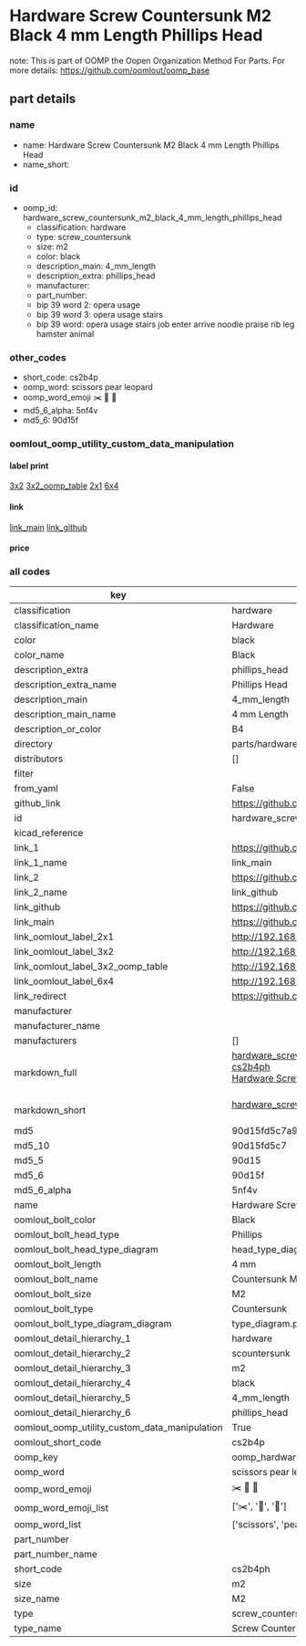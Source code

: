 # Hardware Screw Countersunk M2 Black 4 mm Length Phillips Head  

note: This is part of OOMP the Oopen Organization Method For Parts. For more details: https://github.com/oomlout/oomp_base

##  part details
  







### name
* name: Hardware Screw Countersunk M2 Black 4 mm Length Phillips Head
* name_short: 
### id
* oomp_id: hardware_screw_countersunk_m2_black_4_mm_length_phillips_head
  * classification: hardware
  * type: screw_countersunk
  * size: m2
  * color: black
  * description_main: 4_mm_length
  * description_extra: phillips_head
  * manufacturer: 
  * part_number: 
  * bip 39 word 2: opera usage
  * bip 39 word 3: opera usage stairs
  * bip 39 word: opera usage stairs job enter arrive noodle praise rib leg hamster animal

### other_codes
* short_code: cs2b4p
* oomp_word: scissors pear leopard
* oomp_word_emoji :scissors: :pear: :leopard:
* md5_6_alpha: 5nf4v
* md5_6: 90d15f






### oomlout_oomp_utility_custom_data_manipulation
#### label print
[3x2](http://192.168.1.245:1112/?label=oomp%205nf4v)
[3x2_oomp_table](http://192.168.1.108:1112/?label=oomp%205nf4v)
[2x1](http://192.168.1.242:1112/?label=oomp%205nf4v)
[6x4](http://192.168.1.55:1112/?label=oomp%205nf4v)    

#### link

[link_main](https://github.com/oomlout/oomlout_oomp_version_1_messy/tree/main/parts/hardware_screw_countersunk_m2_black_4_mm_length_phillips_head) [link_github](https://github.com/oomlout/oomlout_oomp_version_1_messy/tree/main/parts/hardware_screw_countersunk_m2_black_4_mm_length_phillips_head)                             

#### price







### all codes 
| key | value |  
| --- | --- |  
| classification | hardware |  
| classification_name | Hardware |  
| color | black |  
| color_name | Black |  
| description_extra | phillips_head |  
| description_extra_name | Phillips Head |  
| description_main | 4_mm_length |  
| description_main_name | 4 mm Length |  
| description_or_color | B4 |  
| directory | parts/hardware_screw_countersunk_m2_black_4_mm_length_phillips_head |  
| distributors | [] |  
| filter |  |  
| from_yaml | False |  
| github_link | https://github.com/oomlout/oomlout_oomp_part_src/tree/main/parts/hardware_screw_countersunk_m2_black_4_mm_length_phillips_head |  
| id | hardware_screw_countersunk_m2_black_4_mm_length_phillips_head |  
| kicad_reference |  |  
| link_1 | https://github.com/oomlout/oomlout_oomp_version_1_messy/tree/main/parts/hardware_screw_countersunk_m2_black_4_mm_length_phillips_head |  
| link_1_name | link_main |  
| link_2 | https://github.com/oomlout/oomlout_oomp_version_1_messy/tree/main/parts/hardware_screw_countersunk_m2_black_4_mm_length_phillips_head |  
| link_2_name | link_github |  
| link_github | https://github.com/oomlout/oomlout_oomp_version_1_messy/tree/main/parts/hardware_screw_countersunk_m2_black_4_mm_length_phillips_head |  
| link_main | https://github.com/oomlout/oomlout_oomp_version_1_messy/tree/main/parts/hardware_screw_countersunk_m2_black_4_mm_length_phillips_head |  
| link_oomlout_label_2x1 | http://192.168.1.242:1112/?label=oomp%205nf4v |  
| link_oomlout_label_3x2 | http://192.168.1.245:1112/?label=oomp%205nf4v |  
| link_oomlout_label_3x2_oomp_table | http://192.168.1.108:1112/?label=oomp%205nf4v |  
| link_oomlout_label_6x4 | http://192.168.1.55:1112/?label=oomp%205nf4v |  
| link_redirect | https://github.com/oomlout/oomlout_oomp_version_1_messy/tree/main/parts/hardware_screw_countersunk_m2_black_4_mm_length_phillips_head |  
| manufacturer |  |  
| manufacturer_name |  |  
| manufacturers | [] |  
| markdown_full | [hardware_screw_countersunk_m2_black_4_mm_length_phillips_head](none)<br>[cs2b4ph](none)<br>[Hardware Screw Countersunk M2 Black 4 Mm Length Phillips Head](none)<br><br> |  
| markdown_short | [hardware_screw_countersunk_m2_black_4_mm_length_phillips_head](none)<br><br> |  
| md5 | 90d15fd5c7a992c03225b781a8bbe4da |  
| md5_10 | 90d15fd5c7 |  
| md5_5 | 90d15 |  
| md5_6 | 90d15f |  
| md5_6_alpha | 5nf4v |  
| name | Hardware Screw Countersunk M2 Black 4 mm Length Phillips Head |  
| oomlout_bolt_color | Black |  
| oomlout_bolt_head_type | Phillips |  
| oomlout_bolt_head_type_diagram | head_type_diagram.png |  
| oomlout_bolt_length | 4 mm |  
| oomlout_bolt_name | Countersunk M2X4 mm Black (Phillips) |  
| oomlout_bolt_size | M2 |  
| oomlout_bolt_type | Countersunk |  
| oomlout_bolt_type_diagram_diagram | type_diagram.png |  
| oomlout_detail_hierarchy_1 | hardware |  
| oomlout_detail_hierarchy_2 | scountersunk |  
| oomlout_detail_hierarchy_3 | m2 |  
| oomlout_detail_hierarchy_4 | black |  
| oomlout_detail_hierarchy_5 | 4_mm_length |  
| oomlout_detail_hierarchy_6 | phillips_head |  
| oomlout_oomp_utility_custom_data_manipulation | True |  
| oomlout_short_code | cs2b4p |  
| oomp_key | oomp_hardware_screw_countersunk_m2_black_4_mm_length_phillips_head |  
| oomp_word | scissors pear leopard |  
| oomp_word_emoji | :scissors: :pear: :leopard: |  
| oomp_word_emoji_list | [':scissors:', ':pear:', ':leopard:'] |  
| oomp_word_list | ['scissors', 'pear', 'leopard'] |  
| part_number |  |  
| part_number_name |  |  
| short_code | cs2b4ph |  
| size | m2 |  
| size_name | M2 |  
| type | screw_countersunk |  
| type_name | Screw Countersunk |  
